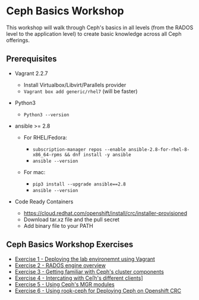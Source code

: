 # Ceph Basics Workshop

This workshop will walk through Ceph's basics in all levels (from the RADOS level to the application level) to create basic knowledge across all Ceph offerings.

## Prerequisites

* Vagrant 2.2.7
  * Install Virtualbox/Libvirt/Parallels provider
  * `Vagrant box add generic/rhel7` (will be faster)

* Python3
  * `Python3 --version`

* ansible >= 2.8
  * For RHEL/Fedora:
    * `subscription-manager repos --enable ansible-2.8-for-rhel-8-x86_64-rpms && dnf install -y ansible`
    * `ansible --version`

  * For mac:
    * `pip3 install --upgrade ansible==2.8`
    * `ansible --version`
  
* Code Ready Containers
  * https://cloud.redhat.com/openshift/install/crc/installer-provisioned
  * Download tar.xz file and the pull secret
  * Add binary file to your PATH


## Ceph Basics Workshop Exercises

- [Exercise 1 - Deploying the lab environemnt using Vagrant](./1-deploying-ceph-vagrant/)
- [Exercise 2 - RADOS engine overview](./2-ceph-rados-overview/)
- [Exercise 3 - Getting familiar with Ceph's cluster components](./3-cluster-components/)
- [Exercise 4 - Intercating with Ce[h's different clients]](./4-ceph-clients/)
- [Exercise 5 - Using Ceph's MGR modules](./5-mgr-modules/)
- [Exercise 6 - Using rook-ceph for Deploying Ceph on Openshift CRC](./5-rook-ceph/)

